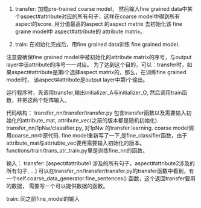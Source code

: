 1. transfer: 加载pre-trained coarse model， 然后输入fine grained data中某个aspect#attribute对应的所有句子，这样在coarse model中得到所有aspect的score. 用分值最高的aspect 的aspect matrix 去初始化该 fine graine model中 aspect#attribute的 attribute matrix。

2. train: 在初始化完成后，用fine grained data训练 fine grained model.

注意要确保fine grained model中被初始化的attribute matrix的序号，与output layer中该attribute的序号一一对应。
为了达到这个目的，可以：transfer时，如果aspect#attribute是第i个选择aspect matrix的，那么，在训练fine grained model时， 该aspect#attribute是output layer中第i个输出。

运行程序时，先调用transfer,输出initializer_A与initializer_O, 然后调用train函数，并把这两个矩阵输入。

代码结构：
transfer_nn/transfer/transfer.py 包含transfer函数以及需要输入初始化的attribute_mat, attribute_vec(之前的版本都是随机初始化).
transfer_nn/1pNw/classifier.py, 对1pNw 的transfer learning. coarse model调用coarse_nn中原代码. fine model重新写了一下,是fine_classifier函数，由于attribute_mat与attriubte_vec要用需要输入初始化的版本。
functions/train/trans_atr_train.py里是训练fine_nn的函数。


输入：
transfer: [aspect#attribute1 涉及的所有句子，aspect#attribute2涉及的所有句子, ...] 可以在transfer_nn/transfer/transfer.py的transfer函数中看到，有一个self.coarse_data_generator.fine_sentences() 函数，这个返回transfer要用的数据， 需要写一个可以提供数据的函数。

train: 同之前fine_model的输入